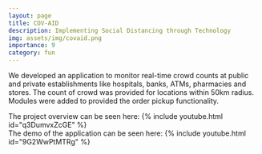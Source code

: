 ```yaml
---
layout: page
title: COV-AID
description: Implementing Social Distancing through Technology
img: assets/img/covaid.png
importance: 9
category: fun
---
```


We developed an application to monitor real-time crowd counts at public and private establishments like
hospitals, banks, ATMs, pharmacies and stores. The count of crowd was provided for locations
within 50km radius. Modules were added to provided the order pickup functionality.

The project overview can be seen here:
{% include youtube.html id="q3DumvxZcGE" %}\
The demo of the application can be seen here:
{% include youtube.html id="9G2WwPtMTRg" %}